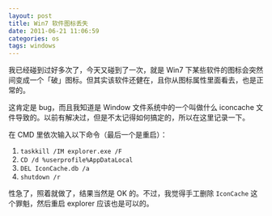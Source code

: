 ```yaml
---
layout: post
title: Win7 软件图标丢失
date: 2011-06-21 11:06:59
categories: os
tags: windows
---
```


我已经碰到过好多次了，今天又碰到了一次，就是 Win7 下某些软件的图标会突然间变成一个「破」图标。但其实该软件还健在，且你从图标属性里面看去，也是正常的。

这肯定是 bug，而且我知道是 Window 文件系统中的一个叫做什么 iconcache 文件导致的。以前有解决过，但是不太记得如何搞定的，所以在这里记录一下。

在 CMD 里依次输入以下命令（最后一个是重启）：

1. `taskkill /IM explorer.exe /F`
2. `CD /d %userprofile%AppDataLocal`
3. `DEL IconCache.db /a`
4. `shutdown /r`

性急了，照着就做了，结果当然是 OK 的。不过，我觉得手工删除 `IconCache` 这个罪魁，然后重启 explorer 应该也是可以的。